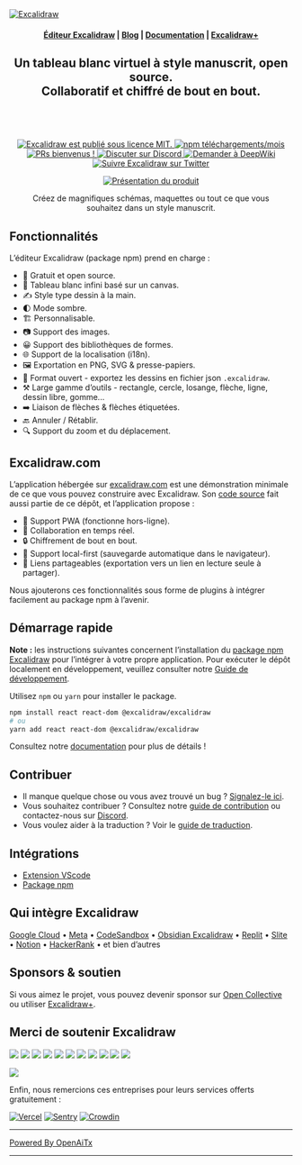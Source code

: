 <a href="https://excalidraw.com/" target="_blank" rel="noopener">
  <picture>
    <source media="(prefers-color-scheme: dark)" alt="Excalidraw" srcset="https://excalidraw.nyc3.cdn.digitaloceanspaces.com/github/excalidraw_github_cover_2_dark.png" />
    <img alt="Excalidraw" src="https://excalidraw.nyc3.cdn.digitaloceanspaces.com/github/excalidraw_github_cover_2.png" />
  </picture>
</a>

<h4 align="center">
  <a href="https://excalidraw.com">Éditeur Excalidraw</a> |
  <a href="https://plus.excalidraw.com/blog">Blog</a> |
  <a href="https://docs.excalidraw.com">Documentation</a> |
  <a href="https://plus.excalidraw.com">Excalidraw+</a>
</h4>

<div align="center">
  <h2>
    Un tableau blanc virtuel à style manuscrit, open source. </br>
    Collaboratif et chiffré de bout en bout. </br>
  <br />
  </h2>
</div>

<br />
<p align="center">
  <a href="https://github.com/excalidraw/excalidraw/blob/master/LICENSE">
    <img alt="Excalidraw est publié sous licence MIT." src="https://img.shields.io/badge/license-MIT-blue.svg"  />
  </a>
  <a href="https://www.npmjs.com/package/@excalidraw/excalidraw">
    <img alt="npm téléchargements/mois" src="https://img.shields.io/npm/dm/@excalidraw/excalidraw"  />
  </a>
  <a href="https://docs.excalidraw.com/docs/introduction/contributing">
    <img alt="PRs bienvenus !" src="https://img.shields.io/badge/PRs-welcome-brightgreen.svg?style=flat"  />
  </a>
  <a href="https://discord.gg/UexuTaE">
    <img alt="Discuter sur Discord" src="https://img.shields.io/discord/723672430744174682?color=738ad6&label=Chat%20on%20Discord&logo=discord&logoColor=ffffff&widge=false"/>
  </a>
  <a href="https://deepwiki.com/excalidraw/excalidraw">
    <img alt="Demander à DeepWiki" src="https://deepwiki.com/badge.svg" />
  </a>
  <a href="https://twitter.com/excalidraw">
    <img alt="Suivre Excalidraw sur Twitter" src="https://img.shields.io/twitter/follow/excalidraw.svg?label=follow+@excalidraw&style=social&logo=twitter"/>
  </a>
</p>

<div align="center">
  <figure>
    <a href="https://excalidraw.com" target="_blank" rel="noopener">
      <img src="https://excalidraw.nyc3.cdn.digitaloceanspaces.com/github%2Fproduct_showcase.png" alt="Présentation du produit" />
    </a>
    <figcaption>
      <p align="center">
        Créez de magnifiques schémas, maquettes ou tout ce que vous souhaitez dans un style manuscrit.
      </p>
    </figcaption>
  </figure>
</div>

## Fonctionnalités

L’éditeur Excalidraw (package npm) prend en charge :

- 💯&nbsp;Gratuit et open source.
- 🎨&nbsp;Tableau blanc infini basé sur un canvas.
- ✍️&nbsp;Style type dessin à la main.
- 🌓&nbsp;Mode sombre.
- 🏗️&nbsp;Personnalisable.
- 📷&nbsp;Support des images.
- 😀&nbsp;Support des bibliothèques de formes.
- 🌐&nbsp;Support de la localisation (i18n).
- 🖼️&nbsp;Exportation en PNG, SVG & presse-papiers.
- 💾&nbsp;Format ouvert - exportez les dessins en fichier json `.excalidraw`.
- ⚒️&nbsp;Large gamme d’outils - rectangle, cercle, losange, flèche, ligne, dessin libre, gomme...
- ➡️&nbsp;Liaison de flèches & flèches étiquetées.
- 🔙&nbsp;Annuler / Rétablir.
- 🔍&nbsp;Support du zoom et du déplacement.

## Excalidraw.com

L’application hébergée sur [excalidraw.com](https://excalidraw.com) est une démonstration minimale de ce que vous pouvez construire avec Excalidraw. Son [code source](https://github.com/excalidraw/excalidraw/tree/master/excalidraw-app) fait aussi partie de ce dépôt, et l’application propose :

- 📡&nbsp;Support PWA (fonctionne hors-ligne).
- 🤼&nbsp;Collaboration en temps réel.
- 🔒&nbsp;Chiffrement de bout en bout.
- 💾&nbsp;Support local-first (sauvegarde automatique dans le navigateur).
- 🔗&nbsp;Liens partageables (exportation vers un lien en lecture seule à partager).

Nous ajouterons ces fonctionnalités sous forme de plugins à intégrer facilement au package npm à l’avenir.

## Démarrage rapide

**Note :** les instructions suivantes concernent l’installation du [package npm Excalidraw](https://www.npmjs.com/package/@excalidraw/excalidraw) pour l’intégrer à votre propre application. Pour exécuter le dépôt localement en développement, veuillez consulter notre [Guide de développement](https://docs.excalidraw.com/docs/introduction/development).

Utilisez `npm` ou `yarn` pour installer le package.

```bash
npm install react react-dom @excalidraw/excalidraw
# ou
yarn add react react-dom @excalidraw/excalidraw
```

Consultez notre [documentation](https://docs.excalidraw.com/docs/@excalidraw/excalidraw/installation) pour plus de détails !

## Contribuer

- Il manque quelque chose ou vous avez trouvé un bug ? [Signalez-le ici](https://github.com/excalidraw/excalidraw/issues).
- Vous souhaitez contribuer ? Consultez notre [guide de contribution](https://docs.excalidraw.com/docs/introduction/contributing) ou contactez-nous sur [Discord](https://discord.gg/UexuTaE).
- Vous voulez aider à la traduction ? Voir le [guide de traduction](https://docs.excalidraw.com/docs/introduction/contributing#translating).

## Intégrations

- [Extension VScode](https://marketplace.visualstudio.com/items?itemName=pomdtr.excalidraw-editor)
- [Package npm](https://www.npmjs.com/package/@excalidraw/excalidraw)

## Qui intègre Excalidraw

[Google Cloud](https://googlecloudcheatsheet.withgoogle.com/architecture) • [Meta](https://meta.com/) • [CodeSandbox](https://codesandbox.io/) • [Obsidian Excalidraw](https://github.com/zsviczian/obsidian-excalidraw-plugin) • [Replit](https://replit.com/) • [Slite](https://slite.com/) • [Notion](https://notion.so/) • [HackerRank](https://www.hackerrank.com/) • et bien d’autres

## Sponsors & soutien

Si vous aimez le projet, vous pouvez devenir sponsor sur [Open Collective](https://opencollective.com/excalidraw) ou utiliser [Excalidraw+](https://plus.excalidraw.com/).

## Merci de soutenir Excalidraw

[<img src="https://opencollective.com/excalidraw/tiers/sponsors/0/avatar.svg?avatarHeight=120"/>](https://opencollective.com/excalidraw/tiers/sponsors/0/website) [<img src="https://opencollective.com/excalidraw/tiers/sponsors/1/avatar.svg?avatarHeight=120"/>](https://opencollective.com/excalidraw/tiers/sponsors/1/website) [<img src="https://opencollective.com/excalidraw/tiers/sponsors/2/avatar.svg?avatarHeight=120"/>](https://opencollective.com/excalidraw/tiers/sponsors/2/website) [<img src="https://opencollective.com/excalidraw/tiers/sponsors/3/avatar.svg?avatarHeight=120"/>](https://opencollective.com/excalidraw/tiers/sponsors/3/website) [<img src="https://opencollective.com/excalidraw/tiers/sponsors/4/avatar.svg?avatarHeight=120"/>](https://opencollective.com/excalidraw/tiers/sponsors/4/website) [<img src="https://opencollective.com/excalidraw/tiers/sponsors/5/avatar.svg?avatarHeight=120"/>](https://opencollective.com/excalidraw/tiers/sponsors/5/website) [<img src="https://opencollective.com/excalidraw/tiers/sponsors/6/avatar.svg?avatarHeight=120"/>](https://opencollective.com/excalidraw/tiers/sponsors/6/website) [<img src="https://opencollective.com/excalidraw/tiers/sponsors/7/avatar.svg?avatarHeight=120"/>](https://opencollective.com/excalidraw/tiers/sponsors/7/website) [<img src="https://opencollective.com/excalidraw/tiers/sponsors/8/avatar.svg?avatarHeight=120"/>](https://opencollective.com/excalidraw/tiers/sponsors/8/website) [<img src="https://opencollective.com/excalidraw/tiers/sponsors/9/avatar.svg?avatarHeight=120"/>](https://opencollective.com/excalidraw/tiers/sponsors/9/website) [<img src="https://opencollective.com/excalidraw/tiers/sponsors/10/avatar.svg?avatarHeight=120"/>](https://opencollective.com/excalidraw/tiers/sponsors/10/website)

<a href="https://opencollective.com/excalidraw#category-CONTRIBUTE" target="_blank"><img src="https://opencollective.com/excalidraw/tiers/backers.svg?avatarHeight=32"/></a>

Enfin, nous remercions ces entreprises pour leurs services offerts gratuitement :

[![Vercel](./.github/assets/vercel.svg)](https://vercel.com) [![Sentry](./.github/assets/sentry.svg)](https://sentry.io) [![Crowdin](./.github/assets/crowdin.svg)](https://crowdin.com)


---

[Powered By OpenAiTx](https://github.com/OpenAiTx/OpenAiTx)

---